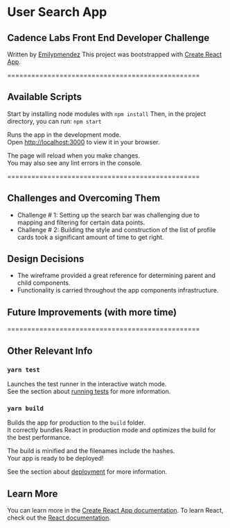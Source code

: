 # User Search App

## Cadence Labs Front End Developer Challenge

Written by [Emilypmendez](github.com/emilypmendez)
This project was bootstrapped with [Create React App](https://github.com/facebook/create-react-app).

================================================

## Available Scripts

Start by installing node modules with `npm install`
Then, in the project directory, you can run: `npm start`

Runs the app in the development mode.\
Open [http://localhost:3000](http://localhost:3000) to view it in your browser.

The page will reload when you make changes.\
You may also see any lint errors in the console.

================================================

## Challenges and Overcoming Them

- Challenge # 1: Setting up the search bar was challenging due to mapping and filtering for certain data points.
- Challenge # 2: Building the style and construction of the list of profile cards took a significant amount of time to get right.

## Design Decisions

- The wireframe provided a great reference for determining parent and child components.
- Functionality is carried throughout the app components infrastructure.

## Future Improvements (with more time)

================================================

## Other Relevant Info

### `yarn test`

Launches the test runner in the interactive watch mode.\
See the section about [running tests](https://facebook.github.io/create-react-app/docs/running-tests) for more information.

### `yarn build`

Builds the app for production to the `build` folder.\
It correctly bundles React in production mode and optimizes the build for the best performance.

The build is minified and the filenames include the hashes.\
Your app is ready to be deployed!

See the section about [deployment](https://facebook.github.io/create-react-app/docs/deployment) for more information.

## Learn More

You can learn more in the [Create React App documentation](https://facebook.github.io/create-react-app/docs/getting-started).
To learn React, check out the [React documentation](https://reactjs.org/).
